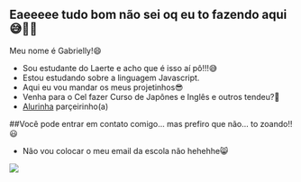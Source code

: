 ## Eaeeeee tudo bom não sei oq eu to fazendo aqui 😅🖤🔅

Meu nome é Gabrielly!😄
 - Sou estudante do Laerte e acho que é isso aí pô!!!😅
 - Estou estudando sobre a linguagem Javascript.
 - Aqui eu vou mandar os meus projetinhos😎
 - Venha para o Cel fazer Curso de Japônes e Inglês e outros tendeu?🤔
 - [Alurinha](https://www.alura.com.br) parçeirinho(a)

##Você pode entrar em contato comigo... mas prefiro que não... to zoando!!😃

- Não vou colocar o meu email da escola não hehehhe😸

![](https://media1.tenor.com/m/72IKMecmpKAAAAAC/demon-slayer-tanjiro.gif)
